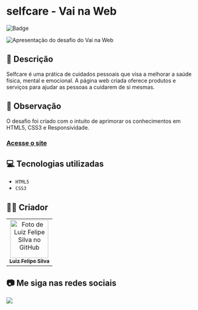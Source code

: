 # selfcare - Vai na Web

![Badge](http://img.shields.io/static/v1?label=STATUS&message=CONCLUIDO&color=GREEN&style=for-the-badge)

<img src="https://github.com/luizfelipe9627/selfcare-vnw/blob/main/src/assets/img/apresentacao.gif" alt="Apresentação do desafio do Vai na Web">

## 📄 Descrição

Selfcare é uma prática de cuidados pessoais que visa a melhorar a saúde física, mental e emocional. A página web criada oferece produtos e serviços para ajudar as pessoas a cuidarem de si mesmas.

## 📑 Observação

O desafio foi criado com o intuito de aprimorar os conhecimentos em HTML5, CSS3 e Responsividade.

### <a href="https://luizfelipe9627-disney-vnw.netlify.app">Acesse o site</a>

## 💻 Tecnologias utilizadas

- `HTML5`
- `CSS3`

## 🧑‍💻 Criador

<table>
  <tr>
    <td align="center">
      <a href="https://github.com/luizfelipe9627">
        <img src="https://github.com/luizfelipe9627.png" width="100px;" alt="Foto de Luiz Felipe Silva no GitHub"/><br>
        <sub>
          <b>Luiz Felipe Silva</b>
        </sub>
      </a>
    </td>
  </tr>
</table>

## 📷 Me siga nas redes sociais<br>

<p align="left">
  <a href="https://www.linkedin.com/in/luizfelipe9627/" target="_blank"><img src="https://img.shields.io/badge/-LinkedIn-%230077B5?style=for-the-badge&logo=linkedin&logoColor=white"></a>
</p>
